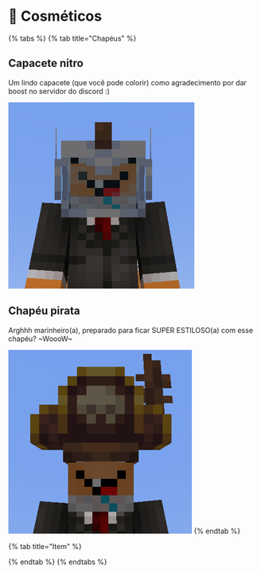 # 🛒 Cosméticos

{% tabs %}
{% tab title="Chapéus" %}
## Capacete nitro

Um lindo capacete \(que você pode colorir\) como agradecimento por dar boost no servidor do discord :\)

![Acesso limitado \(Apenas nitro boosters tem\)](../.gitbook/assets/screenshot_77.png)

## Chapéu pirata

Arghhh marinheiro\(a\), preparado para ficar SUPER ESTILOSO\(a\) com esse chapéu? ~WoooW~

![Lend&#xE1;rio \(&#xE9; dif&#xED;cil de conseguir, MAS OLHA QUE LEGAL\)](../.gitbook/assets/screenshot_78.png)
{% endtab %}

{% tab title="Item" %}

{% endtab %}
{% endtabs %}

